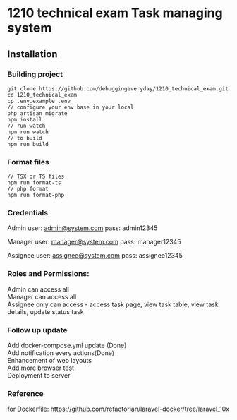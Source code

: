 # 1210 technical exam Task managing system

## Installation

### Building project
```
git clone https://github.com/debuggingeveryday/1210_technical_exam.git
cd 1210_technical_exam
cp .env.example .env
// configure your env base in your local
php artisan migrate
npm install
// run watch
npm run watch
// to build
npm run build
```

### Format files
```
// TSX or TS files
npm run format-ts
// php format
npm run format-php
```

### Credentials

Admin
user: admin@system.com
pass: admin12345

Manager
user: manager@system.com
pass: manager12345

Assignee
user: assignee@system.com
pass: assignee12345

### Roles and Permissions:

Admin can access all</br>
Manager can access all</br>
Assignee only can access - access task page, view task table, view task details, update status task

### Follow up update

Add docker-compose.yml update (Done)</br>
Add notification every actions(Done)</br>
Enhancement of web layouts</br>
Add more browser test</br>
Deployment to server</br>

### Reference

for Dockerfile: https://github.com/refactorian/laravel-docker/tree/laravel_10x
